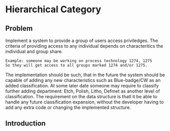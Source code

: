 # Hierarchical Category

## Problem

Implement a system to provide a group of users access priviledges. The criteria of providing access to any
individual depends on characteritics the individual and group share.

    Example: someone may be working on process technology 1274, 1275
    So they will get access to all groups marked 1274 and/or 1275.

The implementation should be such, that in the future the system should be capable of adding any new characteristics
such as Blue-badge/CW as an added classification. At some later date someone may require to classify further adding
department: Etch, Polish, Litho, Defmet as another level of classification. The requirement on the data structure is thatl
it be able to handle any future classification expansion, without the developer having to add any extra code or changing
the implemented structure.

## Introduction
